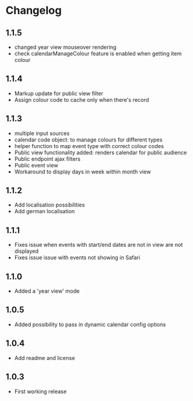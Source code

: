 # Changelog

## 1.1.5
 * changed year view mouseover rendering
 * check calendarManageColour feature is enabled when getting item colour

## 1.1.4
 * Markup update for public view filter
 * Assign colour code to cache only when there's record

## 1.1.3
* multiple input sources
* calendar code object: to manage colours for different types
* helper function to map event type with correct colour codes
* Public view functionality added: renders calendar for public audience
* Public endpoint ajax filters
* Public event view
* Workaround to display days in week within month view

## 1.1.2

* Add localisation possibilities
* Add german localisation

## 1.1.1

* Fixes issue when events with start/end dates are not in view are not displayed
* Fixes issue issue with events not showing in Safari

## 1.1.0

* Added a 'year view' mode

## 1.0.5

* Added possibility to pass in dynamic calendar config options

## 1.0.4

* Add readme and license

## 1.0.3

* First working release

